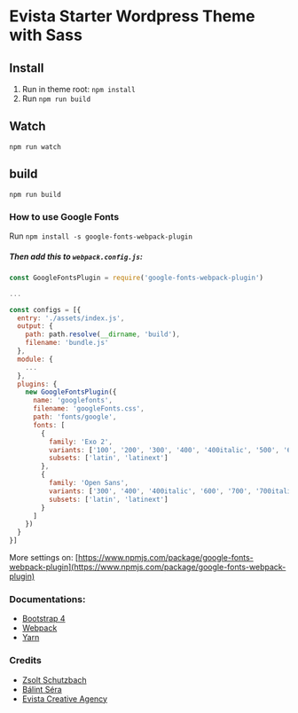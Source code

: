 # Evista Starter Wordpress Theme with Sass

## Install
1. Run in theme root: `npm install`
2. Run `npm run build`

## Watch
`npm run watch`

## build
`npm run build`

### How to use Google Fonts
Run `npm install -s google-fonts-webpack-plugin`

##### Then add this to `webpack.config.js`:

```javascript
const GoogleFontsPlugin = require('google-fonts-webpack-plugin')

...

const configs = [{
  entry: './assets/index.js',
  output: {
    path: path.resolve(__dirname, 'build'),
    filename: 'bundle.js'
  },
  module: {
    ...
  },
  plugins: {
    new GoogleFontsPlugin({
      name: 'googlefonts',
      filename: 'googleFonts.css',
      path: 'fonts/google',
      fonts: [
        {
          family: 'Exo 2',
          variants: ['100', '200', '300', '400', '400italic', '500', '600', '700', '700italic'],
          subsets: ['latin', 'latinext']
        },
        {
          family: 'Open Sans',
          variants: ['300', '400', '400italic', '600', '700', '700italic'],
          subsets: ['latin', 'latinext']
        }
      ]
    })
  }
}]
```

More settings on: [https://www.npmjs.com/package/google-fonts-webpack-plugin](https://www.npmjs.com/package/google-fonts-webpack-plugin)

### Documentations:
* [Bootstrap 4](https://v4-alpha.getbootstrap.com/getting-started/introduction/)
* [Webpack](https://webpack.js.org/)
* [Yarn](https://yarnpkg.com/en/docs)

### Credits
* [Zsolt Schutzbach](https://github.com/succli)
* [Bálint Séra](https://github.com/balintsera)
* [Evista Creative Agency](http://digital-agency.co/)
